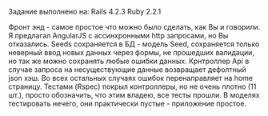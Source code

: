Задание выполнено на:
Rails 4.2.3
Ruby  2.2.1

Фронт энд - самое простое что можно было сделать, как Вы и говорили. Я предлагал AngularJS с ассинхронными http запросами, но Вы отказались.
Seeds сохраняется в БД - модель Seed, сохраняется только неверный ввод новых данных через формы, не прошедших валидации,
но так же можно сохранять любые ошибки данных.
Крнтроллер Api  в случае запроса на несуществующие данные возвращает дефолтный json хэш. Во всех остальных случаях ошибок перенаправляет на home	 страницу.
Тестами (Rspec) покрыл контроллеры, но не очень плотно (11 шт.), просто обозначить, что этим владею, все тесты прошли.
В моделях тестировать нечего, они практически пустые - приложение простое. 
